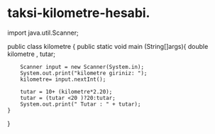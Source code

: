 # taksi-kilometre-hesabi.
import java.util.Scanner;

public class kilometre {
    public static void main (String[]args){
        double kilometre , tutar;

        Scanner input = new Scanner(System.in);
        System.out.print("kilometre giriniz: ");
        kilometre= input.nextInt();

        tutar = 10+ (kilometre*2.20);
        tutar = (tutar <20 )?20:tutar;
        System.out.print(" Tutar : " + tutar);
    }
}
